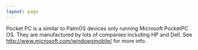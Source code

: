 ```yaml
---
layout: page
---
```


Pocket PC is a similar to PalmOS devices only running Microsoft PocketPC OS. They are manufactured by lots of companies including HP and Dell. See http://www.microsoft.com/windowsmobile/ for more info.
